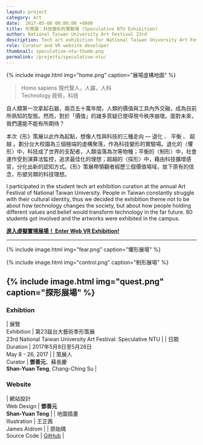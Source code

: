 ```yaml
---
layout: project
category: Art
date:  2017-05-08 00:00:00 +0800
title: 形策展：科技變形的實驗場 (Speculative NTU Exhibition)
author: National Taiwan University Art Festival 23rd
description: Tech art exhibition for National Taiwan University Art Festival.
role: Curator and VR website developer
thumbnail: speculative-ntu-thumb.png
permalink: /projects/speculative-ntu/
---
```


{% include image.html
           img="home.png"
           caption="展場虛構地圖" %}

> Homo sapiens 現代智人，人屬，人科  
> Technology 技術，科技

自人類第一次拿起石器，兩百五十萬年間，人類的價值與工具內外交融，成為目前所熟知的型態。然而，對於「價值」的諸多質疑已使得現今秩序崩壞。面對未來，我們還能不能有所期待？

本次《形》策展以此作為起點，想像人性與科技的三種走向 — 退化 、 平衡 、 超越 。劃分台大校園為三個極端的虛構聚落，作為科技變形的實驗場。退化的〈懼形〉中，科技成了世界的支配者，人類淪落為次等物種；平衡的〈制形〉中，社會運作受到演算法監控，追求最佳化的理想；超越的〈探形〉中，藉由科技擴增感官，分化出新的認知方式。《形》策展帶領觀者經歷三個價值場域，放下原有的信念，形塑另類的科技理想。

I participated in the student tech art exhibition curation at the annual Art Festival of National Taiwan University. People in Taiwan constantly struggle with their cultural identity, thus we decided the exhibition theme not to be about how technology changes the society, but about how people holding different values and belief would transform technology in the far future. 80 students got involved and the artworks were exhibited in the campus.

**[進入虛擬實境展場！ Enter Web VR Exhibition!](/speculative-ntu-vr)**

---

{% include image.html
           img="fear.png"
           caption="懼形展場" %}

{% include image.html
           img="control.png"
           caption="制形展場" %}

{% include image.html
           img="quest.png"
           caption="探形展場" %}
---

### Exhibtion

| 展覽<br>Exhibition | 第23屆台大藝術季形策展<br>23rd National Taiwan University Art Festival: Speculative NTU |
| 日期<br>Duration | 2017年5月8日至5月26日 <br>May 8 - 26, 2017 |
| 策展人<br>Curator | **鄧善元**、蘇長慶<br>**Shan-Yuan Teng**, Chang-Ching Su |

### Website

| 網站設計<br>Web Design | **鄧善元**<br>**Shan-Yuan Teng** |
| 地圖插畫<br>Illustration | 王芷茜<br>James Aldrom |
| 原始碼<br>Source Code | [GitHub](https://github.com/tanyuan/speculative-ntu-vr) |
